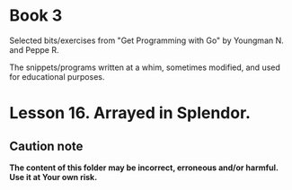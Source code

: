 # Book 3

Selected bits/exercises from "Get Programming with Go" by Youngman N. and Peppe R.

The snippets/programs written at a whim, sometimes modified, and used for educational purposes.

# Lesson 16. Arrayed in Splendor.

## Caution note

**The content of this folder may be incorrect, erroneous and/or harmful. Use it at Your own risk.**
